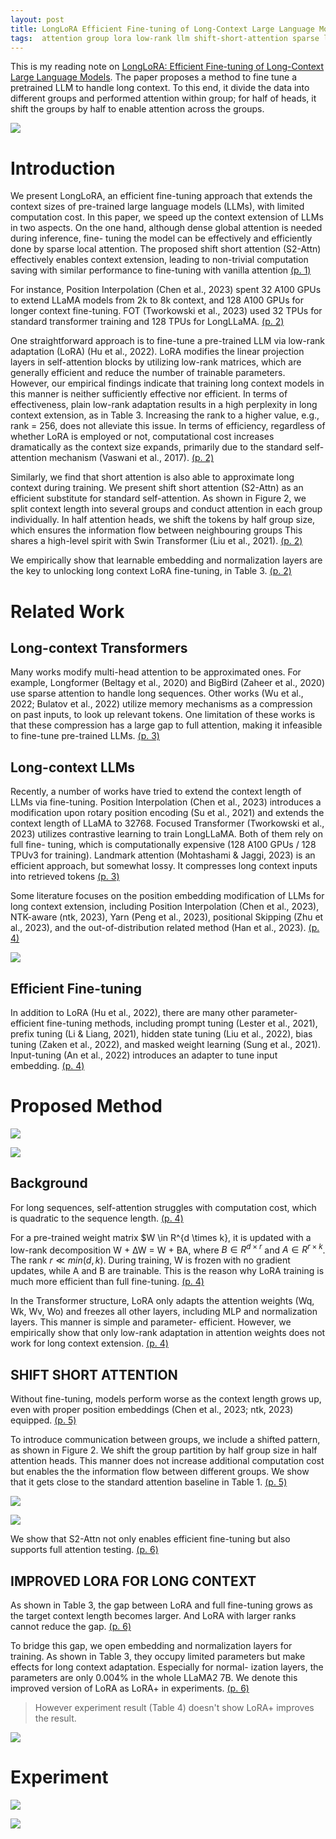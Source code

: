 ```yaml
---
layout: post
title: LongLoRA Efficient Fine-tuning of Long-Context Large Language Models
tags:  attention group lora low-rank llm shift-short-attention sparse longnet deep-learning s2-attn transformer longmem
---
```


This is my reading note on [LongLoRA: Efficient Fine-tuning of Long-Context Large Language Models](http://arxiv.org/abs/2309.12307). The paper proposes a method to fine tune a pretrained LLM to handle long context. To this end, it divide the data into different groups and performed attention within group; for half of heads, it shift the groups by half to enable attention across the groups.

![](https://raw.githubusercontent.com/zhangtemplar/zhangtemplar.github.io/master/uPic/chenLongLoRAEfficientFinetuning2023-1-x102-y123.png) 

# Introduction
We present LongLoRA, an efficient fine-tuning approach that extends the context sizes of pre-trained large language models (LLMs), with limited computation cost. In this paper, we speed up the context extension of LLMs in two aspects. On the one hand, although dense global attention is needed during inference, fine- tuning the model can be effectively and efficiently done by sparse local attention.  The proposed shift short attention (S2-Attn) effectively enables context extension, leading to non-trivial computation saving with similar performance to fine-tuning with vanilla attention [(p. 1)](zotero://open-pdf/library/items/ACWPSUB4?page=1&annotation=3NBWCE2Z)

For instance, Position Interpolation (Chen et al., 2023) spent 32 A100 GPUs to extend LLaMA models from 2k to 8k context, and 128 A100 GPUs for longer context fine-tuning. FOT (Tworkowski et al., 2023) used 32 TPUs for standard transformer training and 128 TPUs for LongLLaMA. [(p. 2)](zotero://open-pdf/library/items/ACWPSUB4?page=2&annotation=GLTQ2LJK)

One straightforward approach is to fine-tune a pre-trained LLM via low-rank adaptation (LoRA) (Hu et al., 2022). LoRA modifies the linear projection layers in self-attention blocks by utilizing low-rank matrices, which are generally efficient and reduce the number of trainable parameters. However, our empirical findings indicate that training long context models in this manner is neither sufficiently effective nor efficient. In terms of effectiveness, plain low-rank adaptation results in a high perplexity in long context extension, as in Table 3. Increasing the rank to a higher value, e.g., rank = 256, does not alleviate this issue. In terms of efficiency, regardless of whether LoRA is employed or not, computational cost increases dramatically as the context size expands, primarily due to the standard self-attention mechanism (Vaswani et al., 2017). [(p. 2)](zotero://open-pdf/library/items/ACWPSUB4?page=2&annotation=5JA56TXE)

Similarly, we find that short attention is also able to approximate long context during training. We present shift short attention (S2-Attn) as an efficient substitute for standard self-attention. As shown in Figure 2, we split context length into several groups and conduct attention in each group individually. In half attention heads, we shift the tokens by half group size, which ensures the information flow between neighbouring groups This shares a high-level spirit with Swin Transformer (Liu et al., 2021). [(p. 2)](zotero://open-pdf/library/items/ACWPSUB4?page=2&annotation=J72G6KDG)

We empirically show that learnable embedding and normalization layers are the key to unlocking long context LoRA fine-tuning, in Table 3. [(p. 2)](zotero://open-pdf/library/items/ACWPSUB4?page=2&annotation=V43V9WYD)

# Related Work
## Long-context Transformers
Many works modify multi-head attention to be approximated ones. For example, Longformer (Beltagy et al., 2020) and BigBird (Zaheer et al., 2020) use sparse attention to handle long sequences. Other works (Wu et al., 2022; Bulatov et al., 2022) utilize memory mechanisms as a compression on past inputs, to look up relevant tokens.  One limitation of these works is that these compression has a large gap to full attention, making it infeasible to fine-tune pre-trained LLMs. [(p. 3)](zotero://open-pdf/library/items/ACWPSUB4?page=3&annotation=BZLWLNGU)

## Long-context LLMs
Recently, a number of works have tried to extend the context length of LLMs via fine-tuning. Position Interpolation (Chen et al., 2023) introduces a modification upon rotary position encoding (Su et al., 2021) and extends the context length of LLaMA to 32768. Focused Transformer (Tworkowski et al., 2023) utilizes contrastive learning to train LongLLaMA. Both of them rely on full fine- tuning, which is computationally expensive (128 A100 GPUs / 128 TPUv3 for training). Landmark attention (Mohtashami & Jaggi, 2023) is an efficient approach, but somewhat lossy. It compresses long context inputs into retrieved tokens [(p. 3)](zotero://open-pdf/library/items/ACWPSUB4?page=3&annotation=S82EVIP4)

Some literature focuses on the position embedding modification of LLMs for long context extension, including Position Interpolation (Chen et al., 2023), NTK-aware (ntk, 2023), Yarn (Peng et al., 2023), positional Skipping (Zhu et al., 2023), and the out-of-distribution related method (Han et al., 2023). [(p. 4)](zotero://open-pdf/library/items/ACWPSUB4?page=4&annotation=65LRZH7G)

![](https://raw.githubusercontent.com/zhangtemplar/zhangtemplar.github.io/master/uPic/chenLongLoRAEfficientFinetuning2023-4-x101-y572.png) 

## Efficient Fine-tuning
In addition to LoRA (Hu et al., 2022), there are many other parameter-efficient fine-tuning methods, including prompt tuning (Lester et al., 2021), prefix tuning (Li & Liang, 2021), hidden state tuning (Liu et al., 2022), bias tuning (Zaken et al., 2022), and masked weight learning (Sung et al., 2021). Input-tuning (An et al., 2022) introduces an adapter to tune input embedding. [(p. 4)](zotero://open-pdf/library/items/ACWPSUB4?page=4&annotation=NADSYSIW)

# Proposed Method
![](https://raw.githubusercontent.com/zhangtemplar/zhangtemplar.github.io/master/uPic/chenLongLoRAEfficientFinetuning2023-2-x101-y529.png) 

![](https://raw.githubusercontent.com/zhangtemplar/zhangtemplar.github.io/master/uPic/chenLongLoRAEfficientFinetuning2023-3-x103-y550.png) 

## Background
For long sequences, self-attention struggles with computation cost, which is quadratic to the sequence length. [(p. 4)](zotero://open-pdf/library/items/ACWPSUB4?page=4&annotation=AZURVY4B)

For a pre-trained weight matrix $W \in R^{d \times k}, it is updated with a low-rank decomposition W + ∆W = W + BA, where $B \in R^{d\times r}$ and $A \in R^{r\times k}$. The rank $r \ll min(d, k)$. During training, W is frozen with no gradient updates, while A and B are trainable. This is the reason why LoRA training is much more efficient than full fine-tuning. [(p. 4)](zotero://open-pdf/library/items/ACWPSUB4?page=4&annotation=XMVSC8J9)

In the Transformer structure, LoRA only adapts the attention weights (Wq, Wk, Wv, Wo) and freezes all other layers, including MLP and normalization layers. This manner is simple and parameter- efficient. However, we empirically show that only low-rank adaptation in attention weights does not work for long context extension. [(p. 4)](zotero://open-pdf/library/items/ACWPSUB4?page=4&annotation=SEZPY9XQ)

## SHIFT SHORT ATTENTION
Without fine-tuning, models perform worse as the context length grows up, even with proper position embeddings (Chen et al., 2023; ntk, 2023) equipped. [(p. 5)](zotero://open-pdf/library/items/ACWPSUB4?page=5&annotation=KPAVISQL)

To introduce communication between groups, we include a shifted pattern, as shown in Figure 2. We shift the group partition by half group size in half attention heads. This manner does not increase additional computation cost but enables the the information flow between different groups. We show that it gets close to the standard attention baseline in Table 1. [(p. 5)](zotero://open-pdf/library/items/ACWPSUB4?page=5&annotation=XYU9LLR5)

![](https://raw.githubusercontent.com/zhangtemplar/zhangtemplar.github.io/master/uPic/chenLongLoRAEfficientFinetuning2023-5-x100-y556.png) 

![](https://raw.githubusercontent.com/zhangtemplar/zhangtemplar.github.io/master/uPic/chenLongLoRAEfficientFinetuning2023-5-x103-y396.png) 

We show that S2-Attn not only enables efficient fine-tuning but also supports full attention testing. [(p. 6)](zotero://open-pdf/library/items/ACWPSUB4?page=6&annotation=BH77957Y)

## IMPROVED LORA FOR LONG CONTEXT
As shown in Table 3, the gap between LoRA and full fine-tuning grows as the target context length becomes larger. And LoRA with larger ranks cannot reduce the gap. [(p. 6)](zotero://open-pdf/library/items/ACWPSUB4?page=6&annotation=MA9UM2NP)

To bridge this gap, we open embedding and normalization layers for training. As shown in Table 3, they occupy limited parameters but make effects for long context adaptation. Especially for normal- ization layers, the parameters are only 0.004% in the whole LLaMA2 7B. We denote this improved version of LoRA as LoRA+ in experiments. [(p. 6)](zotero://open-pdf/library/items/ACWPSUB4?page=6&annotation=HMP25JFL)

> However experiment result (Table 4) doesn't show LoRA+ improves the result.

![](https://raw.githubusercontent.com/zhangtemplar/zhangtemplar.github.io/master/uPic/chenLongLoRAEfficientFinetuning2023-6-x99-y584.png) 

# Experiment
![](https://raw.githubusercontent.com/zhangtemplar/zhangtemplar.github.io/master/uPic/chenLongLoRAEfficientFinetuning2023-7-x103-y451.png) 

![](https://raw.githubusercontent.com/zhangtemplar/zhangtemplar.github.io/master/uPic/chenLongLoRAEfficientFinetuning2023-7-x104-y287.png)
